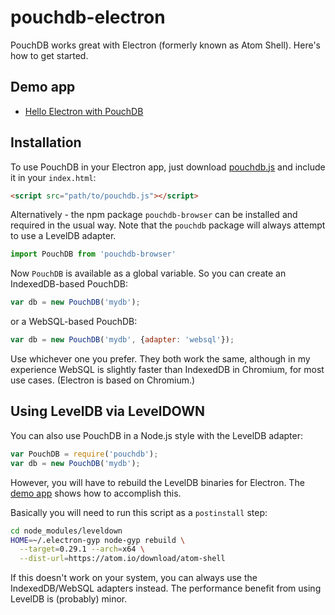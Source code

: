 # pouchdb-electron

PouchDB works great with Electron (formerly known as Atom Shell). Here's how to get started.

## Demo app

* [Hello Electron with PouchDB](https://github.com/nolanlawson/hello-electron-with-pouchdb)

## Installation

To use PouchDB in your Electron app, just download [pouchdb.js](http://pouchdb.com/guides/setup-pouchdb.html) and include it in your `index.html`:

```html
<script src="path/to/pouchdb.js"></script>
```

Alternatively - the npm package `pouchdb-browser` can be installed and required in the usual way. Note that the `pouchdb` package will always attempt to use a LevelDB adapter.

```js
import PouchDB from 'pouchdb-browser' 
```

Now `PouchDB` is available as a global variable. So you can create an IndexedDB-based PouchDB:

```js
var db = new PouchDB('mydb');
```

or a WebSQL-based PouchDB:

```js
var db = new PouchDB('mydb', {adapter: 'websql'});
```

Use whichever one you prefer. They both work the same, although in my experience WebSQL is slightly faster than IndexedDB in Chromium, for most use cases. (Electron is based on Chromium.)

## Using LevelDB via LevelDOWN



You can also use PouchDB in a Node.js style with the LevelDB adapter:

```js
var PouchDB = require('pouchdb');
var db = new PouchDB('mydb');
```

However, you will have to rebuild the LevelDB binaries for Electron. The [demo app](https://github.com/nolanlawson/hello-electron-with-pouchdb) shows how to accomplish this.

Basically you will need to run this script as a `postinstall` step:

```bash
cd node_modules/leveldown
HOME=~/.electron-gyp node-gyp rebuild \
  --target=0.29.1 --arch=x64 \
  --dist-url=https://atom.io/download/atom-shell
```

If this doesn't work on your system, you can always use the IndexedDB/WebSQL adapters instead. The performance benefit from using LevelDB is (probably) minor.
